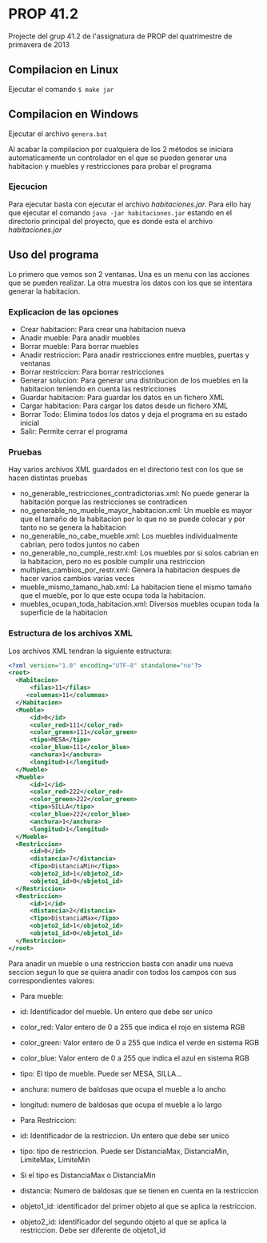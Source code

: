 # PROP 41.2

Projecte del grup 41.2 de l'assignatura de PROP del quatrimestre de primavera de 2013

## Compilacion en Linux
Ejecutar el comando `$ make jar`

## Compilacion en Windows
Ejecutar el archivo `genera.bat`

Al acabar la compilacion por cualquiera de los 2 métodos se iniciara automaticamente un controlador en el que se pueden generar una habitacion y muebles y restricciones para probar el programa

### Ejecucion
  Para ejecutar basta con ejecutar el archivo *habitaciones.jar*. Para ello hay que ejecutar el comando `java -jar habitaciones.jar` estando en el directorio principal del proyecto, que es donde esta el archivo *habitaciones.jar*

## Uso del programa

Lo primero que vemos son 2 ventanas. Una es un menu con las acciones que se pueden realizar. La otra muestra los datos con los que se intentara generar la habitacion.

### Explicacion de las opciones
 - Crear habitacion: Para crear una habitacion nueva
 - Anadir mueble: Para anadir muebles
 - Borrar mueble: Para borrar muebles
 - Anadir restriccion: Para anadir restricciones entre muebles, puertas y ventanas
 - Borrar restriccion: Para borrar restricciones
 - Generar solucion: Para generar una distribucion de los muebles en la habitacion teniendo en cuenta las restricciones
 - Guardar habitacion: Para guardar los datos en un fichero XML
 - Cargar habitacion: Para cargar los datos desde un fichero XML
 - Borrar Todo: Elimina todos los datos y deja el programa en su estado inicial
 - Salir: Permite cerrar el programa

### Pruebas
Hay varios archivos XML guardados en el directorio test con los que se hacen distintas pruebas

 - no_generable_restricciones_contradictorias.xml: No puede generar la habitación porque las restricciones se contradicen
 - no_generable_no_mueble_mayor_habitacion.xml: Un mueble es mayor que el tamaño de la habitacion por lo que no se puede colocar y por tanto no se genera la habitacion
 - no_generable_no_cabe_mueble.xml: Los muebles individualmente cabrian, pero todos juntos no caben
 - no_generable_no_cumple_restr.xml: Los muebles por si solos cabrian en la habitacion, pero no es posible cumplir una restriccion
 - multiples_cambios_por_restr.xml: Genera la habitacion despues de hacer varios cambios varias veces
 - mueble_mismo_tamano_hab.xml: La habitacion tiene el mismo tamaño que el mueble, por lo que este ocupa toda la habitacion.
 - muebles_ocupan_toda_habitacion.xml: Diversos muebles ocupan toda la superficie de la habitacion

### Estructura de los archivos XML
Los archivos XML tendran la siguiente estructura:
  ```xml
  <?xml version="1.0" encoding="UTF-8" standalone="no"?>
  <root>
    <Habitacion>
        <filas>11</filas>
       <columnas>11</columnas>
    </Habitacion>
    <Mueble>
        <id>0</id>
        <color_red>111</color_red>
        <color_green>111</color_green>
        <tipo>MESA</tipo>
        <color_blue>111</color_blue>
        <anchura>1</anchura>
        <longitud>1</longitud>
    </Mueble>
    <Mueble>
        <id>1</id>
        <color_red>222</color_red>
        <color_green>222</color_green>
        <tipo>SILLA</tipo>
        <color_blue>222</color_blue>
        <anchura>1</anchura>
        <longitud>1</longitud>
    </Mueble>
    <Restriccion>
        <id>0</id>
        <distancia>7</distancia>
        <Tipo>DistanciaMin</Tipo>
        <objeto2_id>1</objeto2_id>
        <objeto1_id>0</objeto1_id>
    </Restriccion>
    <Restriccion>
        <id>1</id>
        <distancia>2</distancia>
        <Tipo>DistanciaMax</Tipo>
        <objeto2_id>1</objeto2_id>
        <objeto1_id>0</objeto1_id>
    </Restriccion>
  </root>
  ```

Para anadir un mueble o una restriccion basta con anadir una nueva seccion segun lo que se quiera anadir con todos los campos con sus correspondientes valores:
 - Para mueble:
  - id: Identificador del mueble. Un entero que debe ser unico
  - color_red: Valor entero de 0 a 255 que indica el rojo en sistema RGB
  - color_green: Valor entero de 0 a 255 que indica el verde en sistema RGB
  - color_blue: Valor entero de 0 a 255 que indica el azul en sistema RGB
  - tipo: El tipo de mueble. Puede ser MESA, SILLA...
  - anchura: numero de baldosas que ocupa el mueble a lo ancho
  - longitud: numero de baldosas que ocupa el mueble a lo largo

 - Para Restriccion:
  - id: Identificador de la restriccion. Un entero que debe ser unico
  - tipo: tipo de restriccion. Puede ser DistanciaMax, DistanciaMin, LimiteMax, LimiteMin
  - Si el tipo es DistanciaMax o DistanciaMin
   - distancia: Numero de baldosas que se tienen en cuenta en la restriccion
   - objeto1_id: identificador del primer objeto al que se aplica la restriccion.
   - objeto2_id: identificador del segundo objeto al que se aplica la restriccion. Debe ser diferente de objeto1_id